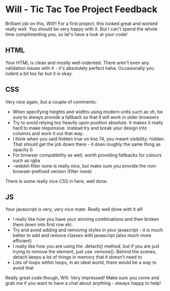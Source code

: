 # Will - Tic Tac Toe Project Feedback

Brilliant job on this, Will!!  For a first project, this looked great and worked really well. You should be very happy with it. But I can't spend the whole time complimenting you, so let's have a look at your code!

## HTML

Your HTML is clean and mostly well-indented.  There aren't even any validation issues with it - it's absolutely perfect haha.  Occasionally you indent a bit too far but it is okay.

## CSS

Very nice again, but a couple of comments:

- When specifying heights and widths using modern units such as vh, be sure to always provide a fallback so that it will work in older browsers
- Try to avoid relying too heavily upon position absolute. It makes it really hard to make responsive.  Instead try and break your design into columns and work it out that way.
- I think when you said hidden true on line 74, you meant visibility: hidden. That should get the job down there - it does roughly the same thing as opacity 0
- For browser compatibility as well, worth providing fallbacks for colours such as rgba
- -webkit-filter none is really nice, but make sure you provide the non-browser-prefixed version (filter none)

There is some really nice CSS in here, well done.

## JS

Your javascript is very, very nice mate. Really well done with it all!

- I really like how you have your winning combinations and then broken them down into first row etc.
- Try and avoid adding and removing styles in your javascript - it is much better to add and remove classes with javascript (also much more efficient)
- I really like how you are using the .detach() method, but if you are just trying to remove the element, just use .remove(). Behind the scenes, detach keeps a lot of things in memory that it doesn't need to
- Lots of loops within loops, in an ideal world, there would be a way to avoid that


Really great code though, Will.  Very impressed!  Make sure you come and grab me if you want to have a chat about anything - always happy to help!